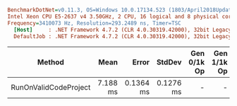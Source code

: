 ``` ini

BenchmarkDotNet=v0.11.3, OS=Windows 10.0.17134.523 (1803/April2018Update/Redstone4)
Intel Xeon CPU E5-2637 v4 3.50GHz, 2 CPU, 16 logical and 8 physical cores
Frequency=3410073 Hz, Resolution=293.2489 ns, Timer=TSC
  [Host]     : .NET Framework 4.7.2 (CLR 4.0.30319.42000), 32bit LegacyJIT-v4.7.3260.0
  DefaultJob : .NET Framework 4.7.2 (CLR 4.0.30319.42000), 32bit LegacyJIT-v4.7.3260.0


```
|                Method |     Mean |     Error |    StdDev | Gen 0/1k Op | Gen 1/1k Op | Gen 2/1k Op | Allocated Memory/Op |
|---------------------- |---------:|----------:|----------:|------------:|------------:|------------:|--------------------:|
| RunOnValidCodeProject | 7.188 ms | 0.1364 ms | 0.1276 ms |           - |           - |           - |              208 KB |
